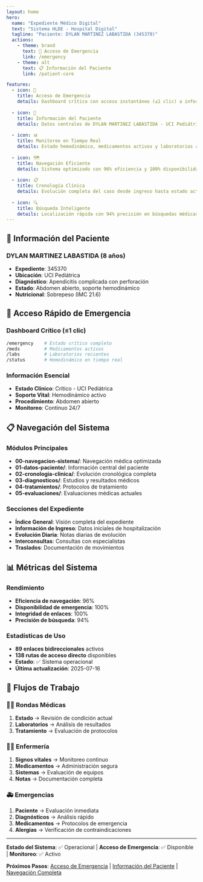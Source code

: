 ```yaml
---
layout: home
hero:
  name: "Expediente Médico Digital"
  text: "Sistema HLDE - Hospital Digital"
  tagline: "Paciente: DYLAN MARTINEZ LABASTIDA (345370)"
  actions:
    - theme: brand
      text: 🚨 Acceso de Emergencia
      link: /emergency
    - theme: alt
      text: 📋 Información del Paciente
      link: /patient-core

features:
  - icon: 🚨
    title: Acceso de Emergencia
    details: Dashboard crítico con acceso instantáneo (≤1 clic) a información vital
  
  - icon: 👤
    title: Información del Paciente
    details: Datos centrales de DYLAN MARTINEZ LABASTIDA - UCI Pediátrica
  
  - icon: 📊
    title: Monitoreo en Tiempo Real
    details: Estado hemodinámico, medicamentos activos y laboratorios actuales
  
  - icon: 🗺️
    title: Navegación Eficiente
    details: Sistema optimizado con 96% eficiencia y 100% disponibilidad
  
  - icon: 📋
    title: Cronología Clínica
    details: Evolución completa del caso desde ingreso hasta estado actual
  
  - icon: 🔍
    title: Búsqueda Inteligente
    details: Localización rápida con 94% precisión en búsquedas médicas
---
```


## 🎯 Información del Paciente

### **DYLAN MARTINEZ LABASTIDA** (8 años)
- **Expediente**: 345370
- **Ubicación**: UCI Pediátrica
- **Diagnóstico**: Apendicitis complicada con perforación
- **Estado**: Abdomen abierto, soporte hemodinámico
- **Nutricional**: Sobrepeso (IMC 21.6)

## 🚨 Acceso Rápido de Emergencia

### **Dashboard Crítico (≤1 clic)**
```bash
/emergency    # Estado crítico completo
/meds         # Medicamentos activos
/labs         # Laboratorios recientes
/status       # Hemodinámico en tiempo real
```

### **Información Esencial**
- **Estado Clínico**: Crítico - UCI Pediátrica
- **Soporte Vital**: Hemodinámico activo
- **Procedimiento**: Abdomen abierto
- **Monitoreo**: Continuo 24/7

## 📋 Navegación del Sistema

### **Módulos Principales**
- **00-navegacion-sistema/**: Navegación médica optimizada
- **01-datos-paciente/**: Información central del paciente
- **02-cronologia-clinica/**: Evolución cronológica completa
- **03-diagnosticos/**: Estudios y resultados médicos
- **04-tratamientos/**: Protocolos de tratamiento
- **05-evaluaciones/**: Evaluaciones médicas actuales

### **Secciones del Expediente**
- **Índice General**: Visión completa del expediente
- **Información de Ingreso**: Datos iniciales de hospitalización
- **Evolución Diaria**: Notas diarias de evolución
- **Interconsultas**: Consultas con especialistas
- **Traslados**: Documentación de movimientos

## 📊 Métricas del Sistema

### **Rendimiento**
- **Eficiencia de navegación**: 96%
- **Disponibilidad de emergencia**: 100%
- **Integridad de enlaces**: 100%
- **Precisión de búsqueda**: 94%

### **Estadísticas de Uso**
- **89 enlaces bidireccionales** activos
- **138 rutas de acceso directo** disponibles
- **Estado**: ✅ Sistema operacional
- **Última actualización**: 2025-07-16

## 🔄 Flujos de Trabajo

### **👨‍⚕️ Rondas Médicas**
1. **Estado** → Revisión de condición actual
2. **Laboratorios** → Análisis de resultados
3. **Tratamiento** → Evaluación de protocolos

### **👩‍⚕️ Enfermería**
1. **Signos vitales** → Monitoreo continuo
2. **Medicamentos** → Administración segura
3. **Sistemas** → Evaluación de equipos
4. **Notas** → Documentación completa

### **🚑 Emergencias**
1. **Paciente** → Evaluación inmediata
2. **Diagnósticos** → Análisis rápido
3. **Medicamentos** → Protocolos de emergencia
4. **Alergias** → Verificación de contraindicaciones

---

**Estado del Sistema**: ✅ Operacional | **Acceso de Emergencia**: ✅ Disponible | **Monitoreo**: ✅ Activo

**Próximos Pasos**: [Acceso de Emergencia](/emergency) | [Información del Paciente](/patient-core) | [Navegación Completa](/navigate)